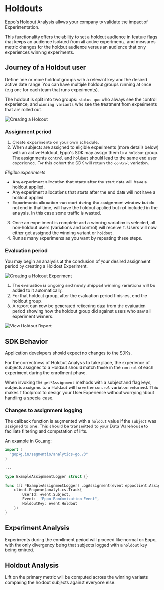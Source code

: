 # Holdouts

Eppo's Holdout Analysis allows your company to validate the impact of Experimentation.

This functionality offers the ability to set a holdout audience in feature flags that keeps an audience isolated from all active experiments, 
and measures metric changes for the holdout audience versus an audience that only experiences winning experiments.

## Journey of a Holdout user

Define one or more holdout groups with a relevant key and the desired active date range. You can have multiple holdout groups running at once (e.g one for each team that runs experiments).

The holdout is split into two groups: `status quo` who always see the control experience, and `winning variants` who see the treatment from experiments that are rolled out.

![Creating a Holdout](/img/experiments/holdouts/holdouts-docs-setup1.png)

### Assignment period

1. Create experiments on your own schedule.
2. When subjects are assigned to eligible experiments (more details below) with an active Holdout, 
Eppo's SDK may assign them to a `holdout` group. The assignments `control` and `holdout` should lead to the same end user experience.
For this cohort the SDK will return the `control` variation.

*Eligible experiments*

* Any experiment allocation that starts after the start date will have a holdout applied.
* Any experiment allocations that starts after the end date will not have a holdout applied
* Experiments allocation that start during the assignment window but do not end in that time, will have the holdout applied but not included in the analysis. In this case some traffic is wasted.

3. Once an experiment is complete and a winning variation is selected, all non-holdout users (variations and control) will receive it. Users will now either get assigned the winning variant or `holdout`.
4. Run as many experiments as you want by repeating these steps.

### Evaluation period

You may begin an analysis at the conclusion of your desired assignment period by creating a Holdout Experiment.

![Creating a Holdout Experiment](/img/experiments/holdouts/holdouts-create-an-experiment.png)

1. The evaluation is ongoing and newly shipped winning variations will be added to it automatically.
2. For that holdout group, after the evaluation period finishes, end the holdout group. 
3. A report can now be generated reflecting data from the evaluation period showing how the holdout group did against users who saw all experiment winners.

![View Holdout Report](/img/experiments/holdouts/holdouts-view-report.png)

## SDK Behavior

Application developers should expect no changes to the SDKs.

For the correctness of Holdout Analysis to take place, the experience of
subjects assigned to a Holdout should match those in the `control` of each 
experiment during the enrollment phase.

When invoking the `get*Assignment` methods with a subject and flag keys,
subjects assigned to a Holdout will have the `control` variation returned.
This makes it foolproof to design your User Experience without worrying
about handling a special case.

### Changes to assignment logging

The callback function is augmented with a `holdout` value if the `subject`
was assigned to one. This should be transmitted to your Data Warehouse
to faciliate filtering and computation of lifts.

An example in GoLang:

```go
import (
  "gopkg.in/segmentio/analytics-go.v3"
)

...

type ExampleAssignmentLogger struct {}

func (al *ExampleAssignmentLogger) LogAssignment(event eppoclient.AssignmentEvent) {
    client.Enqueue(analytics.Track{
        UserId: event.Subject,
        Event:  "Eppo Randomization Event",
        HoldoutKey: event.Holdout
    })
}
```

## Experiment Analysis

Experiments during the enrollment period will proceed like normal on Eppo, 
with the only divergency being that subjects logged with a `holdout` key  being omitted.

## Holdout Analysis

Lift on the primary metric will be computed across the winning variants comparing the holdout subjects against everyone else.
